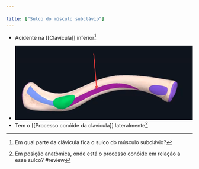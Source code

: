 ```yaml
---

title: ["Sulco do músculo subclávio"]
---
```

+ Acidente na  [[Clavícula]] inferior[^318333]

[^318333]: Em qual parte da clávicula fica o sulco do músculo subclávio?

+ ![Pasted image 20210413100226.png](Pasted%20image%2020210413100226.png)
+ Tem o [[Processo conóide da clavícula]] lateralmente[^661368]

[^661368]: Em posição anatômica, onde está o processo conóide em relação a esse sulco?
#review 
